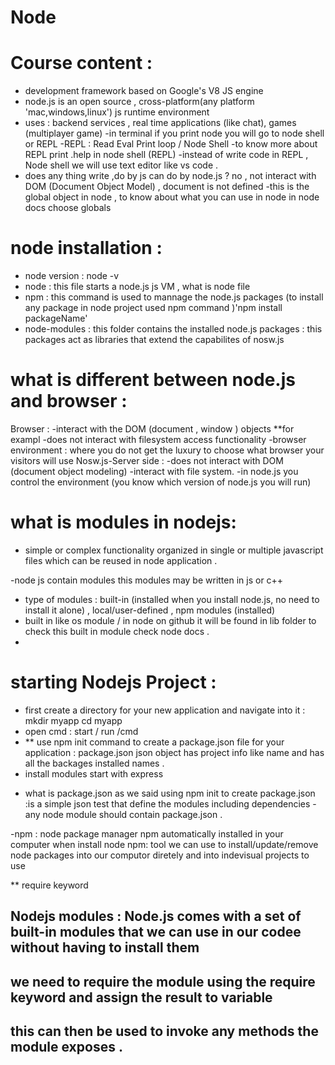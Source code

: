# Node
# Course content : 
- development framework based on Google's V8 JS engine 
- node.js is an open source , cross-platform(any platform 'mac,windows,linux') js runtime environment 
- uses : backend services , real time applications (like chat), games (multiplayer game)
-in terminal if you print node you will go to node shell or REPL 
-REPL : Read Eval Print loop / Node Shell 
-to know more about REPL print .help in node shell (REPL)
-instead of write code in REPL , Node shell we will use text editor like vs code . 
- does any thing write ,do by js can do by node.js ?
no , not interact with DOM (Document Object Model) , document is not defined 
-this is the global object in node , to know about what you can use in node in node docs choose globals 


# node installation : 
- node version : node -v 
- node : this file starts a node.js js VM , what is node file 
- npm : this command is used to mannage the node.js packages (to install any package in node project used npm command )'npm install packageName'
- node-modules : this folder contains the installed node.js packages  : this packages act as libraries that extend the capabilites of nosw.js 

# what is different between node.js and browser : 
 Browser : 
-interact with the DOM (document , window ) objects 
**for exampl
-does not interact with filesystem access functionality 
-browser environment : where you do not get the luxury to choose what browser your visitors will use 
 Nosw.js-Server side :
 -does not interact with DOM (document object modeling)
 -interact with file system.
 -in node.js you control the environment (you know which version of node.js you will run)

# what is modules in nodejs:
- simple or complex functionality organized in single or multiple javascript files which can be reused in node application . 

-node js contain modules this modules may be written in js or c++
- type of modules : built-in (installed when you install node.js, no need to install it alone) , local/user-defined , npm modules (installed)
- built in like os module / in node on github it will be found in lib folder 
to check this built in module check node docs . 
- 


 # starting Nodejs Project :
  - first create a directory for your new application and navigate into it :
  mkdir myapp
  cd myapp
  - open cmd : start / run /cmd 
  - ** use npm init command to create a package.json file for your application : package.json json object has project info like name and has all the backages installed names . 
  - install modules  start with express 

* what is package.json 
as we said using npm init to create package.json :is a simple json test that define the modules including dependencies 
-any node module should contain package.json .

-npm : node package manager 
 npm automatically installed in your computer when install node 
npm: tool we can use to install/update/remove node packages into our computor diretely and into indevisual projects to use 




** require keyword
## Nodejs modules  : Node.js comes with a set of built-in modules that we can use in our codee without having to install them 
## we need to require the module using the require keyword and assign the result to variable 
## this can then be used to invoke any methods the module exposes .

